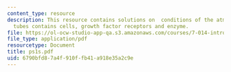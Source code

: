 ```yaml
---
content_type: resource
description: This resource contains solutions on  conditions of the atmosphere, test
  tubes contains cells, growth factor receptors and enzyme.
file: https://ol-ocw-studio-app-qa.s3.amazonaws.com/courses/7-014-introductory-biology-spring-2005/6790bfd87a4f910ffb41a918e35a2c9e_ps1s.pdf
file_type: application/pdf
resourcetype: Document
title: ps1s.pdf
uid: 6790bfd8-7a4f-910f-fb41-a918e35a2c9e
---
```

